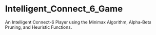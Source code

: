 # Intelligent_Connect_6_Game
An Intelligent Connect-6 Player using the Minimax Algorithm, Alpha-Beta Pruning, and Heuristic Functions.
